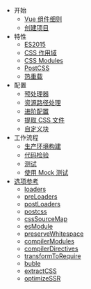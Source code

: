 - 开始
  - [Vue 组件细则](start/spec.md)
  - [创建项目](start/setup.md)
- 特性
  - [ES2015](features/es2015.md)
  - [CSS 作用域](features/scoped-css.md)
  - [CSS Modules](features/css-modules.md)
  - [PostCSS](features/postcss.md)
  - [热重载](features/hot-reload.md)
- 配置
  - [预处理器](configurations/pre-processors.md)
  - [资源路径处理](configurations/asset-url.md)
  - [进阶配置](configurations/advanced.md)
  - [提取 CSS 文件](configurations/extract-css.md)
  - [自定义块](configurations/custom-blocks.md)
- 工作流程
  - [生产环境构建](workflow/production.md)
  - [代码检验](workflow/linting.md)
  - [测试](workflow/testing.md)
  - [使用 Mock 测试](workflow/testing-with-mocks.md)
- [选项参考](options.md)
  - [loaders](options.md#loaders)
  - [preLoaders](options.md#preloaders)
  - [postLoaders](options.md#postloaders)
  - [postcss](options.md#postcss)
  - [cssSourceMap](options.md#csssourcemap)
  - [esModule](options.md#esmodule)
  - [preserveWhitespace](options.md#preservewhitespace)
  - [compilerModules](options.md#compilermodules)
  - [compilerDirectives](options.md#compilerdirectives)
  - [transformToRequire](options.md#transformtorequire)
  - [buble](options.md#buble)
  - [extractCSS](options.md#extractcss)
  - [optimizeSSR](options.md#optimizessr)
